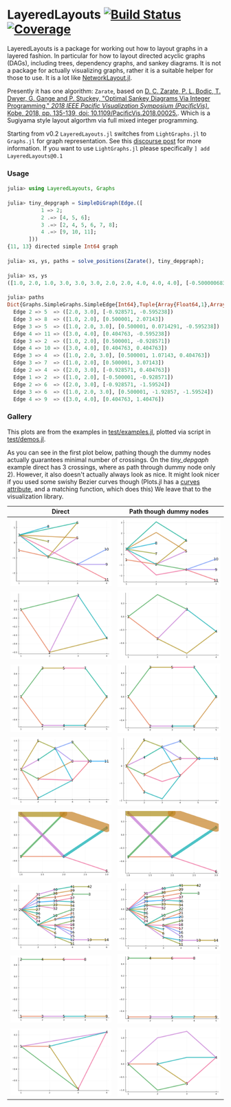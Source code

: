# LayeredLayouts [![Build Status](https://github.com/oxinabox/LayeredLayouts.jl/workflows/CI/badge.svg)](https://github.com/oxinabox/LayeredLayouts.jl/actions) [![Coverage](https://coveralls.io/repos/github/oxinabox/LayeredLayouts.jl/badge.svg?branch=master)](https://coveralls.io/github/oxinabox/LayeredLayouts.jl?branch=master)


LayeredLayouts is a package for working out how to layout graphs in a layered fashion.
In particular for how to layout directed acyclic graphs (DAGs), including trees, dependency graphs, and sankey diagrams.
It is not a package for actually visualizing graphs, rather it is a suitable helper for those to use.
It is a lot like [NetworkLayout.jl](https://github.com/JuliaGraphs/NetworkLayout.jl).

Presently it has one algorithm:
`Zarate`, based on
[D. C. Zarate, P. L. Bodic, T. Dwyer, G. Gange and P. Stuckey, "Optimal Sankey Diagrams Via Integer Programming," _2018 IEEE Pacific Visualization Symposium (PacificVis)_, Kobe, 2018, pp. 135-139, doi: 10.1109/PacificVis.2018.00025.](https://ialab.it.monash.edu/~dwyer/papers/optimal-sankey-diagrams.pdf).
Which is a Sugiyama style layout algorthm via full mixed integer programming.

Starting from v0.2 `LayeredLayouts.jl` switches from `LightGraphs.jl` to `Graphs.jl` for graph representation. See this [discourse post](https://discourse.julialang.org/t/lightgraphs-jl-transition/69526/17) for more information. If you want to use `LightGraphs.jl` please specifically `] add LayeredLayouts@0.1`

### Usage
```julia
julia> using LayeredLayouts, Graphs

julia> tiny_depgraph = SimpleDiGraph(Edge.([
           1 => 2;
           2 .=> [4, 5, 6];
           3 .=> [2, 4, 5, 6, 7, 8];
           4 .=> [9, 10, 11];
       ]))
{11, 13} directed simple Int64 graph

julia> xs, ys, paths = solve_positions(Zarate(), tiny_depgraph);

julia> xs, ys
([1.0, 2.0, 1.0, 3.0, 3.0, 3.0, 2.0, 2.0, 4.0, 4.0, 4.0], [-0.500000683006983, -0.9285709647225431, 0.500000681452564, 0.40476260792712027, -0.5952375840605986, -1.5952379163280372, 3.0714291353124143, 2.0714290900138614, 1.404762745121713, 0.4047626078228009, -0.5952375294761111])

julia> paths
Dict{Graphs.SimpleGraphs.SimpleEdge{Int64},Tuple{Array{Float64,1},Array{Float64,1}}} with 13 entries:
  Edge 2 => 5  => ([2.0, 3.0], [-0.928571, -0.595238])
  Edge 3 => 8  => ([1.0, 2.0], [0.500001, 2.07143])
  Edge 3 => 5  => ([1.0, 2.0, 3.0], [0.500001, 0.0714291, -0.595238])
  Edge 4 => 11 => ([3.0, 4.0], [0.404763, -0.595238])
  Edge 3 => 2  => ([1.0, 2.0], [0.500001, -0.928571])
  Edge 4 => 10 => ([3.0, 4.0], [0.404763, 0.404763])
  Edge 3 => 4  => ([1.0, 2.0, 3.0], [0.500001, 1.07143, 0.404763])
  Edge 3 => 7  => ([1.0, 2.0], [0.500001, 3.07143])
  Edge 2 => 4  => ([2.0, 3.0], [-0.928571, 0.404763])
  Edge 1 => 2  => ([1.0, 2.0], [-0.500001, -0.928571])
  Edge 2 => 6  => ([2.0, 3.0], [-0.928571, -1.59524])
  Edge 3 => 6  => ([1.0, 2.0, 3.0], [0.500001, -1.92857, -1.59524])
  Edge 4 => 9  => ([3.0, 4.0], [0.404763, 1.40476])
```

### Gallery
This plots are from the examples in
[test/examples.jl](test/examples.jl), plotted via script in [test/demos.jl](test/demos.jl).

As you can see in the first plot below, pathing though the dummy nodes actually guarantees minimal number of crossings.
On the _tiny_depgaph_ example direct has 3 crossings, where as path through dummy node only 2).
However, it also doesn't actually always look as nice.
It might look nicer if you used some swishy Bezier curves though (Plots.jl has a [curves attribute](http://docs.juliaplots.org/latest/generated/graph_attributes/), and a matching function, which does this)
We leave that to the visualization library.

| Direct | Path though dummy nodes |
|---     |---                      |
| ![tiny_depgraph](./test/references/Zarate/direct/tiny_depgraph.png "tiny_depgraph") | ![tiny_depgraph](./test/references/Zarate/paths/tiny_depgraph.png "d") |
| ![cross](./test/references/Zarate/direct/cross.png "cross") | ![cross](./test/references/Zarate/paths/cross.png "d") |
| ![loop](./test/references/Zarate/direct/loop.png "loop") | ![loop](./test/references/Zarate/paths/loop.png "d") |
| ![medium_pert](./test/references/Zarate/direct/medium_pert.png "medium_pert") | ![medium_pert](./test/references/Zarate/paths/medium_pert.png "d") |
| ![sankey_3twos](./test/references/Zarate/direct/sankey_3twos.png "sankey_3twos") | ![sankey_3twos](./test/references/Zarate/paths/sankey_3twos.png "d") |
| ![tree](./test/references/Zarate/direct/tree.png "tree") | ![tree](./test/references/Zarate/paths/tree.png "d") |
| ![two_lines](./test/references/Zarate/direct/two_lines.png "two_lines") | ![two_lines](./test/references/Zarate/paths/two_lines.png "d") |
| ![xcross](./test/references/Zarate/direct/xcross.png "xcross") | ![xcross](./test/references/Zarate/paths/xcross.png "d") |

